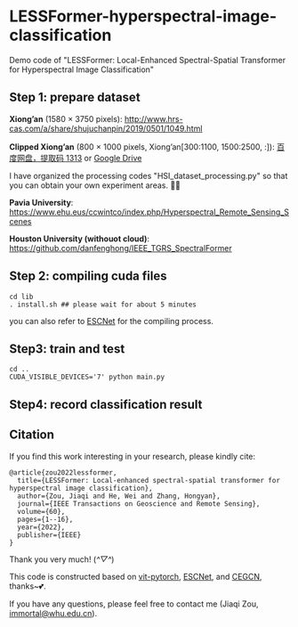 # LESSFormer-hyperspectral-image-classification
Demo code of "LESSFormer: Local-Enhanced Spectral-Spatial Transformer for Hyperspectral Image Classification"

## Step 1: prepare dataset
**Xiong’an** (1580 × 3750 pixels): http://www.hrs-cas.com/a/share/shujuchanpin/2019/0501/1049.html

**Clipped Xiong’an** (800 × 1000 pixels, Xiong’an[300:1100, 1500:2500, :]): [百度网盘，提取码 1313](https://pan.baidu.com/s/1jD33VRXhClcdxnGt_yGBaQ?pwd=1313) or [Google Drive](https://drive.google.com/drive/folders/1G3x6f7UkczMdPdjbiNIbL2A1d-Hw1e6u?usp=drive_link)

I have organized the processing codes "HSI_dataset_processing.py" so that you can obtain your own experiment areas. 🫡🫡

**Pavia University**: https://www.ehu.eus/ccwintco/index.php/Hyperspectral_Remote_Sensing_Scenes

**Houston University (withouot cloud)**: https://github.com/danfenghong/IEEE_TGRS_SpectralFormer

## Step 2: compiling cuda files
```
cd lib
. install.sh ## please wait for about 5 minutes
```
you can also refer to [ESCNet](https://github.com/Bobholamovic/ESCNet) for the compiling process.

## Step3: train and test
```
cd ..
CUDA_VISIBLE_DEVICES='7' python main.py
```

## Step4: record classification result


## Citation
If you find this work interesting in your research, please kindly cite:
```
@article{zou2022lessformer,
  title={LESSFormer: Local-enhanced spectral-spatial transformer for hyperspectral image classification},
  author={Zou, Jiaqi and He, Wei and Zhang, Hongyan},
  journal={IEEE Transactions on Geoscience and Remote Sensing},
  volume={60},
  pages={1--16},
  year={2022},
  publisher={IEEE}
}
```
Thank you very much! (*^▽^*)

This code is constructed based on [vit-pytorch](https://github.com/lucidrains/vit-pytorch), [ESCNet](https://github.com/Bobholamovic/ESCNet), and [CEGCN](https://github.com/qichaoliu/CNN_Enhanced_GCN), thanks~💕.

If you have any questions, please feel free to contact me (Jiaqi Zou, immortal@whu.edu.cn).
